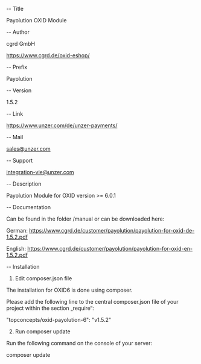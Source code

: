 -- Title

Payolution OXID Module


-- Author

cgrd GmbH

https://www.cgrd.de/oxid-eshop/


-- Prefix

Payolution


-- Version

1.5.2


-- Link

https://www.unzer.com/de/unzer-payments/ 


-- Mail

sales@unzer.com

-- Support

integration-vie@unzer.com


-- Description

Payolution Module for OXID version >= 6.0.1

-- Documentation

Can be found in the folder /manual or can be downloaded here:

German: https://www.cgrd.de/customer/payolution/payolution-for-oxid-de-1.5.2.pdf

English: https://www.cgrd.de/customer/payolution/payolution-for-oxid-en-1.5.2.pdf


-- Installation

1. Edit composer.json file

The installation for OXID6 is done using composer.

Please add the following line to the central composer.json file of your project within the section „require“:


"topconcepts/oxid-payolution-6": "v1.5.2"

2. Run composer update

Run the following command on the console of your server:

composer update 
